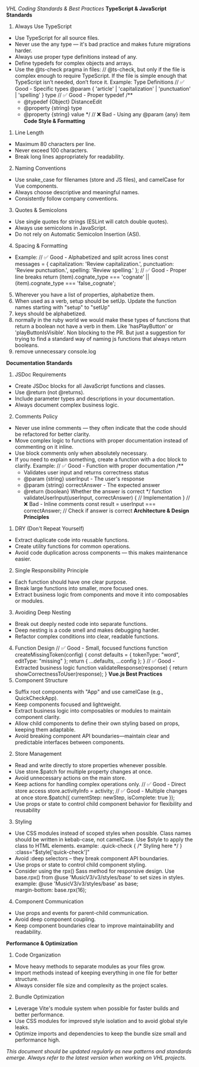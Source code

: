 
*VHL Coding Standards & Best Practices*
**TypeScript & JavaScript Standards**
1. Always Use TypeScript
 - Use TypeScript for all source files.
 - Never use the any type — it's bad practice and makes future migrations harder.
 - Always use proper type definitions instead of any.
 - Define typedefs for complex objects and arrays.
 - Use the @ts-check pragma in files: // @ts-check, but only if the file is complex enough to require TypeScript. If the file is simple enough that TypeScript isn’t needed, don’t force it.
 Example: Type Definitions
    // ✅ Good - Specific types
    @param { 'article' | 'capitalization' | 'punctuation' | 'spelling' } type
    // ✅ Good - Proper typedef
    /**
    * @typedef {Object} DistanceEdit
    * @property {string} type
    * @property {string} value
    */
    // ❌ Bad - Using any
    @param {any} item
**Code Style & Formatting**
1. Line Length
 - Maximum 80 characters per line.
 - Never exceed 100 characters.
 - Break long lines appropriately for readability.
2. Naming Conventions
 - Use snake_case for filenames (store and JS files), and camelCase for Vue components.
 - Always choose descriptive and meaningful names.
 - Consistently follow company conventions.
3. Quotes & Semicolons
 - Use single quotes for strings (ESLint will catch double quotes).
 - Always use semicolons in JavaScript.
 - Do not rely on Automatic Semicolon Insertion (ASI).
4. Spacing & Formatting
 - Example:
    // ✅ Good - Alphabetized and split across lines
    const messages = {
        capitalization: 'Review capitalization.',
        punctuation: 'Review punctuation.',
        spelling: 'Review spelling.'
    };
    // ✅ Good - Proper line breaks
    return (item).cognate_type === 'cognate' || 
        (item).cognate_type === 'false_cognate';

5. Wherever you have a list of properties, alphabetize them.
6.   When used as a verb, setup should be setUp. Update the function names starting with "setup" to "setUp"
7. keys should be alphabetized.
8. normally in the ruby world we would make these types of functions that return a boolean not have a verb in them. Like 'hasPlayButton' or 'playButtonIsVisible'. Non blocking to the PR. But just a suggestion for trying to find a standard way of naming js functions that always return booleans.
9. remove unnecessary console.log


**Documentation Standards**
1. JSDoc Requirements
 - Create JSDoc blocks for all JavaScript functions and classes.
 - Use @return (not @returns).
 - Include parameter types and descriptions in your documentation.
 - Always document complex business logic.
2. Comments Policy
 - Never use inline comments — they often indicate that the code should be refactored for better clarity.
 - Move complex logic to functions with proper documentation instead of commenting on it inline.
 - Use block comments only when absolutely necessary.
 - If you need to explain something, create a function with a doc block to clarify.
   Example:
    // ✅ Good - Function with proper documentation
    /**
     * Validates user input and returns correctness status
     * @param {string} userInput - The user's response
     * @param {string} correctAnswer - The expected answer
     * @return {boolean} Whether the answer is correct
     */
    function validateUserInput(userInput, correctAnswer) {
       // Implementation
    }
    // ❌ Bad - Inline comments
    const result = userInput === correctAnswer; // Check if answer is correct
**Architecture & Design Principles**
1. DRY (Don't Repeat Yourself)
 - Extract duplicate code into reusable functions.
 - Create utility functions for common operations.
 - Avoid code duplication across components — this makes maintenance easier.
2. Single Responsibility Principle
 - Each function should have one clear purpose.
 - Break large functions into smaller, more focused ones.
 - Extract business logic from components and move it into composables or modules.
3. Avoiding Deep Nesting
 - Break out deeply nested code into separate functions.
 - Deep nesting is a code smell and makes debugging harder.
 - Refactor complex conditions into clear, readable functions.
4. Function Design
    // ✅ Good - Small, focused functions
    function createMissingToken(config) {
    const defaults = { tokenType: "word", editType: "missing" };
    return { ...defaults, ...config };
    }
    // ✅ Good - Extracted business logic
    function validateResponse(response) {
    return showCorrectnessToUser(response);
    }
**Vue.js Best Practices**
1. Component Structure
 - Suffix root components with "App" and use camelCase (e.g., QuickCheckApp).
 - Keep components focused and lightweight.
 - Extract business logic into composables or modules to maintain component clarity.
 - Allow child components to define their own styling based on props, keeping them adaptable.
 - Avoid breaking component API boundaries—maintain clear and predictable interfaces between components.
2. Store Management
 - Read and write directly to store properties whenever possible.
 - Use store.$patch for multiple property changes at once.
 - Avoid unnecessary actions on the main store.
 - Keep actions for handling complex operations only.
    // ✅ Good - Direct store access
    store.activityInfo = activity;
    // ✅ Good - Multiple changes at once
    store.$patch({
        currentStep: newStep,
        isComplete: true
    });
 - Use props or state to control child component behavior for flexibility and reusability
3. Styling
 - Use CSS modules instead of scoped styles when possible.
   Class names should be written in kebab-case, not camelCase.
   Use $style to apply the class to HTML elements.
    example: 
    .quick-check {
       /* Styling here */
    }
    :class="$style['quick-check']"
 - Avoid :deep selectors – they break component API boundaries.
 - Use props or state to control child component styling.
 - Consider using the rpx() Sass method for responsive design.
    Use base.rpx() from @use 'MusicV3/v3/styles/base' to set sizes in styles.
    example:
    @use 'MusicV3/v3/styles/base' as base;  
    margin-bottom: base.rpx(16);
4. Component Communication
 - Use props and events for parent-child communication.
 - Avoid deep component coupling.
 - Keep component boundaries clear to improve maintainability and readability.
 
**Performance & Optimization**
1. Code Organization
 - Move heavy methods to separate modules as your files grow.
 - Import methods instead of keeping everything in one file for better structure.
 - Always consider file size and complexity as the project scales.
2. Bundle Optimization
 - Leverage Vite's module system when possible for faster builds and better performance.
 - Use CSS modules for improved style isolation and to avoid global style leaks.
 - Optimize imports and dependencies to keep the bundle size small and performance high.


 
*This document should be updated regularly as new patterns and standards emerge. Always refer to the latest version when working on VHL projects.*